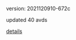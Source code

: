 version: 2021120910-672c

updated 40 avds

[details](https://github.com/0x74f917491bfa7ebfa379/ali_avd_db/blob/master/change_log/2021/12/09/10/672c.txt)